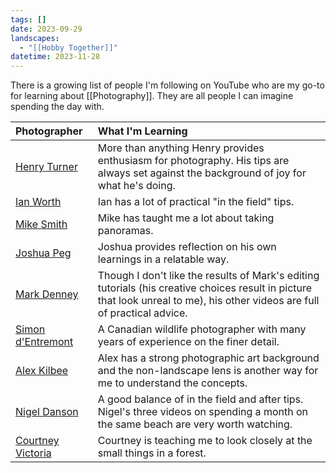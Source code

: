```yaml
---
tags: []
date: 2023-09-29
landscapes:
  - "[[Hobby Together]]"
datetime: 2023-11-28
---
```

There is a growing list of people I'm following on YouTube who are my go-to for learning about [[Photography]]. They are all people I can imagine spending the day with.

| Photographer | What I'm Learning |
| :--- | :--- |
| [Henry Turner](https://www.youtube.com/@HenryTurnerphoto) | More than anything Henry provides enthusiasm for photography. His tips are always set against the background of joy for what he's doing. |
| [Ian Worth](https://www.youtube.com/@ian_worth) | Ian has a lot of practical "in the field" tips. |
| [Mike Smith](https://www.youtube.com/@mikesphotography) | Mike has taught me a lot about taking panoramas. |
| [Joshua Peg](https://www.youtube.com/@TheJoshuaPeg) | Joshua provides reflection on his own learnings in a relatable way. |
| [Mark Denney](https://www.youtube.com/@MarkDenneyPhoto) | Though I don't like the results of Mark's editing tutorials (his creative choices result in picture that look unreal to me), his other videos are full of practical advice. |
| [Simon d'Entremont](https://www.youtube.com/@simon_dentremont) | A Canadian wildlife photographer with many years of experience on the finer detail. |
| [Alex Kilbee](https://www.youtube.com/@ThePhotographicEye) | Alex has a strong photographic art background and the non-landscape lens is another way for me to understand the concepts. |
| [Nigel Danson](https://www.youtube.com/@NigelDanson) | A good balance of in the field and after tips. Nigel's three videos on spending a month on the same beach are very worth watching. |
| [Courtney Victoria](https://www.youtube.com/@CourtneyVictoria) | Courtney is teaching me to look closely at the small things in a forest. |
